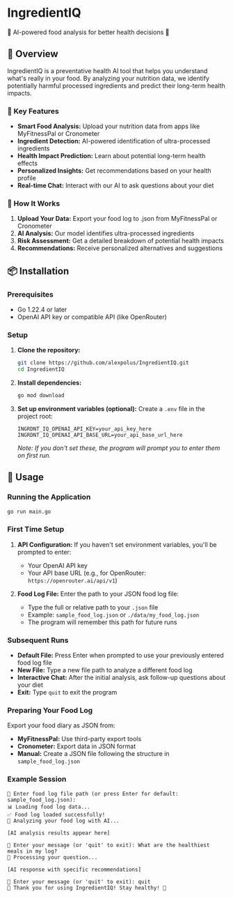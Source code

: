 # IngredientIQ
🥗 AI-powered food analysis for better health decisions 🧬
## 🚀 Overview

IngredientIQ is a preventative health AI tool that helps you understand what's really in your food. By analyzing your nutrition data, we identify potentially harmful processed ingredients and predict their long-term health impacts.
### 🎯 Key Features

- **Smart Food Analysis:** Upload your nutrition data from apps like MyFitnessPal or Cronometer
- **Ingredient Detection:** AI-powered identification of ultra-processed ingredients
- **Health Impact Prediction:** Learn about potential long-term health effects
- **Personalized Insights:** Get recommendations based on your health profile
- **Real-time Chat:** Interact with our AI to ask questions about your diet

### 🧪 How It Works
1. **Upload Your Data:** Export your food log to .json from MyFitnessPal or Cronometer 
2. **AI Analysis:** Our model identifies ultra-processed ingredients
3. **Risk Assessment:** Get a detailed breakdown of potential health impacts
4. **Recommendations:** Receive personalized alternatives and suggestions

## 📦 Installation

### Prerequisites
- Go 1.22.4 or later
- OpenAI API key or compatible API (like OpenRouter)

### Setup
1. **Clone the repository:**
   ```bash
   git clone https://github.com/alexpolus/IngredientIQ.git
   cd IngredientIQ
   ```

2. **Install dependencies:**
   ```bash
   go mod download
   ```

3. **Set up environment variables (optional):**
   Create a `.env` file in the project root:
   ```
   INGRDNT_IQ_OPENAI_API_KEY=your_api_key_here
   INGRDNT_IQ_OPENAI_API_BASE_URL=your_api_base_url_here
   ```
   
   *Note: If you don't set these, the program will prompt you to enter them on first run.*

## 🚀 Usage

### Running the Application
```bash
go run main.go
```

### First Time Setup
1. **API Configuration:** If you haven't set environment variables, you'll be prompted to enter:
   - Your OpenAI API key
   - Your API base URL (e.g., for OpenRouter: `https://openrouter.ai/api/v1`)

2. **Food Log File:** Enter the path to your JSON food log file:
   - Type the full or relative path to your `.json` file
   - Example: `sample_food_log.json` or `./data/my_food_log.json`
   - The program will remember this path for future runs

### Subsequent Runs
- **Default File:** Press Enter when prompted to use your previously entered food log file
- **New File:** Type a new file path to analyze a different food log
- **Interactive Chat:** After the initial analysis, ask follow-up questions about your diet
- **Exit:** Type `quit` to exit the program

### Preparing Your Food Log
Export your food diary as JSON from:
- **MyFitnessPal:** Use third-party export tools
- **Cronometer:** Export data in JSON format
- **Manual:** Create a JSON file following the structure in `sample_food_log.json`

### Example Session
```
📁 Enter food log file path (or press Enter for default: sample_food_log.json): 
📊 Loading food log data...
✅ Food log loaded successfully!
🤖 Analyzing your food log with AI...

[AI analysis results appear here]

💬 Enter your message (or 'quit' to exit): What are the healthiest meals in my log?
🤖 Processing your question...

[AI response with specific recommendations]

💬 Enter your message (or 'quit' to exit): quit
👋 Thank you for using IngredientIQ! Stay healthy! 🌟
```
